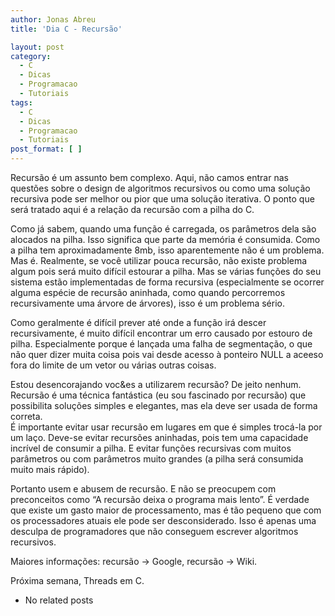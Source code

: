 ```yaml
---
author: Jonas Abreu
title: 'Dia C - Recursão'

layout: post
category:
  - C
  - Dicas
  - Programacao
  - Tutoriais
tags:
  - C
  - Dicas
  - Programacao
  - Tutoriais
post_format: [ ]
---
```

Recursão é um assunto bem complexo. Aqui, não camos entrar nas questões sobre o design de algoritmos recursivos ou como uma solução recursiva pode ser melhor ou pior que uma solução iterativa. O ponto que será tratado aqui é a relação da recursão com a pilha do C.

Como já sabem, quando uma função é carregada, os parâmetros dela são alocados na pilha. Isso significa que parte da memória é consumida. Como a pilha tem aproximadamente 8mb, isso aparentemente não é um problema. Mas é. Realmente, se você utilizar pouca recursão, não existe problema algum pois será muito difícil estourar a pilha. Mas se várias funções do seu sistema estão implementadas de forma recursiva (especialmente se ocorrer alguma espécie de recursão aninhada, como quando percorremos recursivamente uma árvore de árvores), isso é um problema sério.

Como geralmente é difícil prever até onde a função irá descer recursivamente, é muito difícil encontrar um erro causado por estouro de pilha. Especialmente porque é lançada uma falha de segmentação, o que não quer dizer muita coisa pois vai desde acesso à ponteiro NULL a aceeso fora do limite de um vetor ou várias outras coisas.

Estou desencorajando voc&es a utilizarem recursão? De jeito nenhum. Recursão é uma técnica fantástica (eu sou fascinado por recursão) que possibilita soluções simples e elegantes, mas ela deve ser usada de forma correta.  
É importante evitar usar recursão em lugares em que é simples trocá-la por um laço. Deve-se evitar recursões aninhadas, pois tem uma capacidade incrível de consumir a pilha. E evitar funções recursivas com muitos parâmetros ou com parâmetros muito grandes (a pilha será consumida muito mais rápido).

Portanto usem e abusem de recursão. E não se preocupem com preconceitos como “A recursão deixa o programa mais lento”. É verdade que existe um gasto maior de processamento, mas é tão pequeno que com os processadores atuais ele pode ser desconsiderado. Isso é apenas uma desculpa de programadores que não conseguem escrever algoritmos recursivos.

Maiores informações: recursão -> Google, recursão -> Wiki.

Próxima semana, Threads em C. 

*   No related posts

















